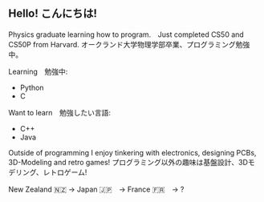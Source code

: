 ## Hello! こんにちは!

Physics graduate learning how to program.　Just completed CS50 and CS50P from Harvard.
オークランド大学物理学部卒業、プログラミング勉強中。

Learning　勉強中:
- Python
- C

Want to learn　勉強したい言語:
- C++
- Java

Outside of programming I enjoy tinkering with electronics, designing PCBs, 3D-Modeling and retro games!
プログラミング以外の趣味は基盤設計、3Dモデリング、レトロゲーム!

New Zealand 🇳🇿 -> Japan 🇯🇵　-> France 🇫🇷　-> ?

